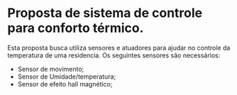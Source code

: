 # Proposta de sistema de controle para conforto térmico.

Esta proposta busca utiliza sensores e atuadores para ajudar no controle da temperatura de uma residencia.
Os seguintes sensores são necessários:
- Sensor de movimento;
- Sensor de Umidade/temperatura;
- Sensor de efeito hall magnético;



